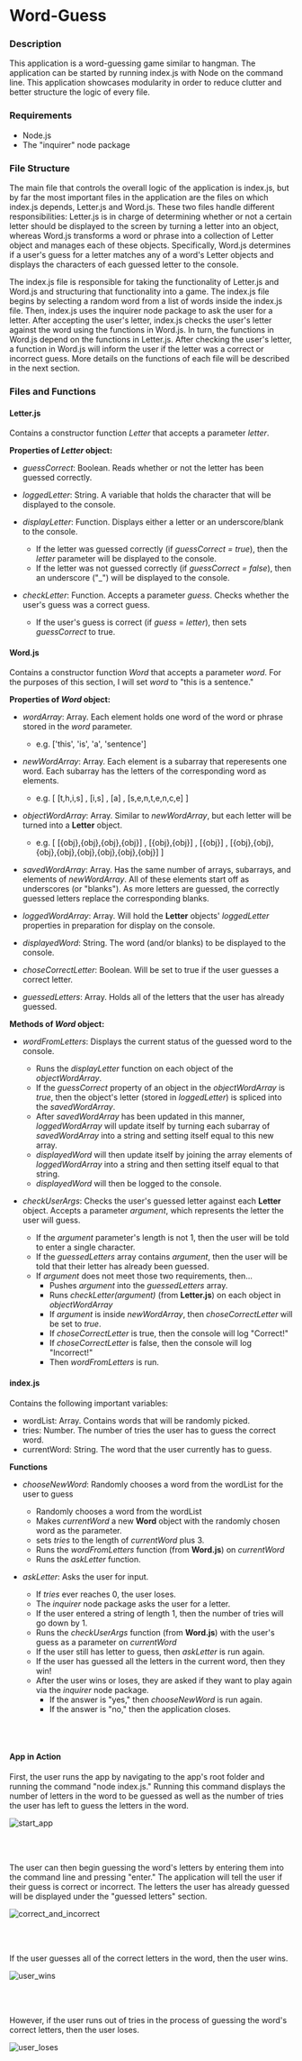 # Word-Guess

### Description

This application is a word-guessing game similar to hangman. The application can be started by running index.js with Node on the command line. This application showcases modularity in order to reduce clutter and better structure the logic of every file.

### Requirements

* Node.js
* The "inquirer" node package

### File Structure

The main file that controls the overall logic of the application is index.js, but by far the most important files in the application are the files on which index.js depends, Letter.js and Word.js. These two files handle different responsibilities: Letter.js is in charge of determining whether or not a certain letter should be displayed to the screen by turning a letter into an object, whereas Word.js transforms a word or phrase into a collection of Letter object and manages each of these objects. Specifically, Word.js determines if a user's guess for a letter matches any of a word's Letter objects and displays the characters of each guessed letter to the console.

The index.js file is responsible for taking the functionality of Letter.js and Word.js and structuring that functionality into a game. The index.js file begins by selecting a random word from a list of words inside the index.js file. Then, index.js uses the inquirer node package to ask the user for a letter. After accepting the user's letter, index.js checks the user's letter against the word using the functions in Word.js. In turn, the functions in Word.js depend on the functions in Letter.js. After checking the user's letter, a function in Word.js will inform the user if the letter was a correct or incorrect guess. More details on the functions of each file will be described in the next section.

### Files and Functions

#### Letter.js

Contains a constructor function _Letter_ that accepts a parameter _letter_.

__Properties of _Letter_ object:__

* _guessCorrect_: Boolean. Reads whether or not the letter has been guessed correctly.

* _loggedLetter_: String. A variable that holds the character that will be displayed to the console.

* _displayLetter_: Function. Displays either a letter or an underscore/blank to the console.
    * If the letter was guessed correctly (if _guessCorrect = true_), then the _letter_ parameter will be displayed to the console.
    * If the letter was not guessed correctly (if _guessCorrect = false_), then an underscore ("_") will be displayed to the console.

* _checkLetter_: Function. Accepts a parameter _guess_. Checks whether the user's guess was a correct guess.
    * If the user's guess is correct (if _guess_ = _letter_), then sets _guessCorrect_ to true.


#### Word.js

Contains a constructor function _Word_ that accepts a parameter _word_.
For the purposes of this section, I will set _word_ to "this is a sentence."

__Properties of _Word_ object:__

* _wordArray_: Array. Each element holds one word of the word or phrase stored in the _word_ parameter.
    * e.g. ['this', 'is', 'a', 'sentence']

* _newWordArray_: Array. Each element is a subarray that reperesents one word. Each subarray has the letters of the corresponding word as elements.
    * e.g. [ [t,h,i,s] , [i,s] , [a] , [s,e,n,t,e,n,c,e] ]

* _objectWordArray_: Array. Similar to _newWordArray_, but each letter will be turned into a __Letter__ object.
    * e.g. [ [{obj},{obj},{obj},{obj}] , [{obj},{obj}] , [{obj}] , [{obj},{obj},{obj},{obj},{obj},{obj},{obj},{obj}] ]

* _savedWordArray_: Array. Has the same number of arrays, subarrays, and elements of _newWordArray_. All of these elements start off as underscores (or "blanks"). As more letters are guessed, the correctly guessed letters replace the corresponding blanks.

* _loggedWordArray_: Array. Will hold the __Letter__ objects' _loggedLetter_ properties in preparation for display on the console.

* _displayedWord_: String. The word (and/or blanks) to be displayed to the console. 

* _choseCorrectLetter_: Boolean. Will be set to true if the user guesses a correct letter.

* _guessedLetters_: Array. Holds all of the letters that the user has already guessed.


__Methods of _Word_ object:__

* _wordFromLetters_: Displays the current status of the guessed word to the console.
    * Runs the _displayLetter_ function on each object of the _objectWordArray_.
    * If the _guessCorrect_ property of an object in the _objectWordArray_ is _true_, then the object's letter (stored in _loggedLetter_) is spliced into the _savedWordArray_.
    * After _savedWordArray_ has been updated in this manner, _loggedWordArray_ will update itself by turning each subarray of _savedWordArray_ into a string and setting itself equal to this new array.
    * _displayedWord_ will then update itself by joining the array elements of _loggedWordArray_ into a string and then setting itself equal to that string.
    * _displayedWord_ will then be logged to the console.

* _checkUserArgs_: Checks the user's guessed letter against each __Letter__ object. Accepts a parameter _argument_, which represents the letter the user will guess.
    * If the _argument_ parameter's length is not 1, then the user will be told to enter a single character.
    * If the _guessedLetters_ array contains _argument_, then the user will be told that their letter has already been guessed.
    * If _argument_ does not meet those two requirements, then...
        * Pushes _argument_ into the _guessedLetters_ array.
        * Runs _checkLetter(argument)_ (from __Letter.js__) on each object in _objectWordArray_
        * If _argument_ is inside _newWordArray_, then _choseCorrectLetter_ will be set to _true_.
        * If _choseCorrectLetter_ is true, then the console will log "Correct!"
        * If _choseCorrectLetter_ is false, then the console will log "Incorrect!"
        * Then _wordFromLetters_ is run.


#### index.js

Contains the following important variables:
* wordList: Array. Contains words that will be randomly picked.
* tries: Number. The number of tries the user has to guess the correct word.
* currentWord: String. The word that the user currently has to guess.

__Functions__

* _chooseNewWord_: Randomly chooses a word from the wordList for the user to guess
    * Randomly chooses a word from the wordList
    * Makes _currentWord_ a new __Word__ object with the randomly chosen word as the parameter.
    * sets _tries_ to the length of _currentWord_ plus 3.
    * Runs the _wordFromLetters_ function (from __Word.js__) on _currentWord_
    * Runs the _askLetter_ function.

* _askLetter_: Asks the user for input.
    * If _tries_ ever reaches 0, the user loses.
    * The _inquirer_ node package asks the user for a letter.
    * If the user entered a string of length 1, then the number of tries will go down by 1.
    * Runs the _checkUserArgs_ function (from __Word.js__) with the user's guess as a parameter on _currentWord_
    * If the user still has letter to guess, then _askLetter_ is run again.
    * If the user has guessed all the letters in the current word, then they win!
    * After the user wins or loses, they are asked if they want to play again via the _inquirer_ node package. 
        * If the answer is "yes," then _chooseNewWord_ is run again. 
        * If the answer is "no," then the application closes.

<br/>
<br/>

#### App in Action

First, the user runs the app by navigating to the app's root folder and running the command "node index.js." Running this command displays the number of letters in the word to be guessed as well as the number of tries the user has left to guess the letters in the word. 

![start_app](https://github.com/Mattmej/Word-Guess/blob/master/gifs/start_app.gif)

<br/>
<br/>

The user can then begin guessing the word's letters by entering them into the command line and pressing "enter." The application will tell the user if their guess is correct or incorrect. The letters the user has already guessed will be displayed under the "guessed letters" section.

![correct_and_incorrect](https://github.com/Mattmej/Word-Guess/blob/master/gifs/correct_and_incorrect.gif)

<br/>
<br/>

If the user guesses all of the correct letters in the word, then the user wins.

![user_wins](https://github.com/Mattmej/Word-Guess/blob/master/gifs/user_wins.gif)

<br/>
<br/>

However, if the user runs out of tries in the process of guessing the word's correct letters, then the user loses.

![user_loses](https://github.com/Mattmej/Word-Guess/blob/master/gifs/user_loses.gif)



